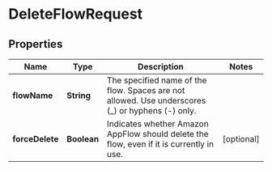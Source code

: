 

# DeleteFlowRequest


## Properties

| Name | Type | Description | Notes |
|------------ | ------------- | ------------- | -------------|
|**flowName** | **String** |  The specified name of the flow. Spaces are not allowed. Use underscores (_) or hyphens (-) only.  |  |
|**forceDelete** | **Boolean** |  Indicates whether Amazon AppFlow should delete the flow, even if it is currently in use.  |  [optional] |



